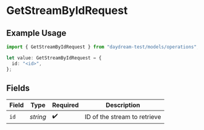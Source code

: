 # GetStreamByIdRequest

## Example Usage

```typescript
import { GetStreamByIdRequest } from "daydream-test/models/operations";

let value: GetStreamByIdRequest = {
  id: "<id>",
};
```

## Fields

| Field                        | Type                         | Required                     | Description                  |
| ---------------------------- | ---------------------------- | ---------------------------- | ---------------------------- |
| `id`                         | *string*                     | :heavy_check_mark:           | ID of the stream to retrieve |